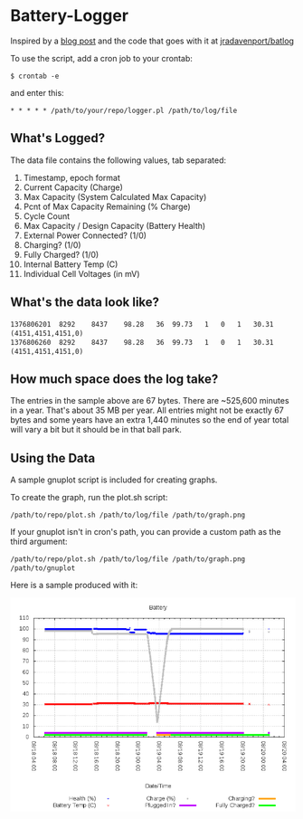 Battery-Logger
==============

Inspired by a [blog post](http://www.ifweassume.com/2013/08/the-de-evolution-of-my-laptop-battery.html) and the code that goes with it at [jradavenport/batlog](https://github.com/jradavenport/batlog)

To use the script, add a cron job to your crontab:

    $ crontab -e

and enter this:

    * * * * * /path/to/your/repo/logger.pl /path/to/log/file

What's Logged?
--------------

The data file contains the following values, tab separated:

1. Timestamp, epoch format
1. Current Capacity (Charge)
1. Max Capacity (System Calculated Max Capacity)
1. Pcnt of Max Capacity Remaining (% Charge)
1. Cycle Count
1. Max Capacity / Design Capacity (Battery Health)
1. External Power Connected? (1/0)
1. Charging? (1/0)
1. Fully Charged? (1/0)
1. Internal Battery Temp (C)
1. Individual Cell Voltages (in mV)

What's the data look like?
--------------------------
```
1376806201	8292	8437	98.28	36	99.73	1	0	1	30.31	(4151,4151,4151,0)
1376806260	8292	8437	98.28	36	99.73	1	0	1	30.31	(4151,4151,4151,0)
```

How much space does the log take?
---------------------------------
The entries in the sample above are 67 bytes.  There are ~525,600 minutes in a year.  That's about 35 MB per year.  All entries might not be exactly 67 bytes
and some years have an extra 1,440 minutes so the end of year total will vary
a bit but it should be in that ball park.

Using the Data
--------------
A sample gnuplot script is included for creating graphs.

To create the graph, run the plot.sh script:

    /path/to/repo/plot.sh /path/to/log/file /path/to/graph.png

If your gnuplot isn't in cron's path, you can provide a custom path as the third argument:

    /path/to/repo/plot.sh /path/to/log/file /path/to/graph.png /path/to/gnuplot

Here is a sample produced with it:

![Sample Battery Graph](battery_health.png "Sample Battery Graph")

